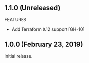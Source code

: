 ## 1.1.0 (Unreleased)

FEATURES

* Add Terraform 0.12 support [GH-10]

## 1.0.0 (February 23, 2019)

Initial release.

